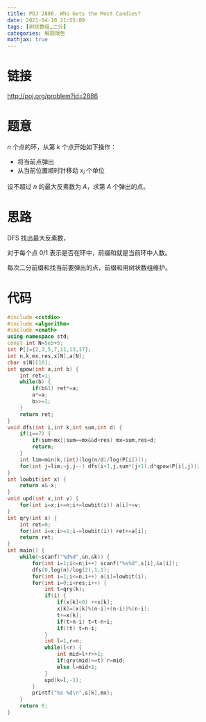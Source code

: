 ```yaml
---
title: POJ 2886. Who Gets the Most Candies?
date: 2021-04-10 21:55:09
tags: [树状数组,二分]
categories: 解题报告
mathjax: true
---
```


# 链接

<http://poj.org/problem?id=2886>

# 题意
$n$ 个点的环，从第 $k$ 个点开始如下操作：

- 将当前点弹出
- 从当前位置顺时针移动 $x_i$ 个单位

设不超过 $n$ 的最大反素数为 $A$，求第 $A$ 个弹出的点。

<!--more-->

# 思路

DFS 找出最大反素数，

对于每个点 $0/1$ 表示是否在环中，前缀和就是当前环中人数。

每次二分前缀和找当前要弹出的点，前缀和用树状数组维护。

# 代码

```cpp
#include <cstdio>
#include <algorithm>
#include <cmath>
using namespace std;
const int N=5e5+5;
int P[]={2,3,5,7,11,13,17};
int n,k,mx,res,x[N],a[N];
char s[N][10];
int qpow(int a,int b) {
    int ret=1;
    while(b) {
        if(b&1) ret*=a;
        a*=a;
        b>>=1;
    }
    return ret;
}
void dfs(int i,int k,int sum,int d) {
    if(i==7) {
        if(sum>mx||sum==mx&&d<res) mx=sum,res=d;
        return;
    }
    int lim=min(k,(int)(log(n/d)/log(P[i])));
    for(int j=lim;~j;j--) dfs(i+1,j,sum*(j+1),d*qpow(P[i],j));
}
int lowbit(int x) {
    return x&-x;
}
void upd(int x,int v) {
    for(int i=x;i<=n;i+=lowbit(i)) a[i]+=v;
}
int qry(int x) {
    int ret=0;
    for(int i=x;i>=1;i-=lowbit(i)) ret+=a[i];
    return ret;
}
int main() {
    while(~scanf("%d%d",&n,&k)) {
        for(int i=1;i<=n;i++) scanf("%s%d",s[i],&x[i]);
        dfs(0,log(n)/log(2),1,1);
        for(int i=1;i<=n;i++) a[i]=lowbit(i);
        for(int i=0;i<res;i++) {
            int t=qry(k);
            if(i) {
                if(x[k]<0) ++x[k];
                x[k]=(x[k]%(n-i)+(n-i))%(n-i);
                t+=x[k];
                if(t>n-i) t=t-n+i;
                if(!t) t=n-i;
            }
            int l=1,r=n;
            while(l<r) {
                int mid=l+r>>1;
                if(qry(mid)>=t) r=mid;
                else l=mid+1;
            }
            upd(k=l,-1);
        }
        printf("%s %d\n",s[k],mx);
    }
    return 0;
}
```
